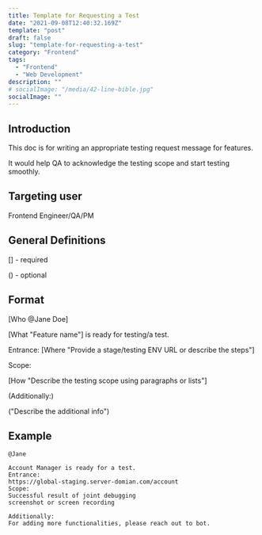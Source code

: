```yaml
---
title: Template for Requesting a Test
date: "2021-09-08T12:40:32.169Z"
template: "post"
draft: false
slug: "template-for-requesting-a-test"
category: "Frontend"
tags:
  - "Frontend"
  - "Web Development"
description: ""
# socialImage: "/media/42-line-bible.jpg"
socialImage: ""
---
```


## Introduction
This doc is for writing an appropriate testing request message for features.

It would help QA to acknowledge the testing scope and start testing smoothly.

## Targeting user
Frontend Engineer/QA/PM

## General Definitions
[] - required

() - optional


## Format
[Who @Jane Doe]

[What "Feature name"] is ready for testing/a test.

Entrance: [Where "Provide a stage/testing ENV URL or describe the steps"]

Scope:

[How "Describe the testing scope using paragraphs or lists"]

(Additionally:)

("Describe the additional info")


## Example
```
@Jane

Account Manager is ready for a test.
Entrance:
https://global-staging.server-domian.com/account
Scope: 
Successful result of joint debugging
screenshot or screen recording

Additionally:
For adding more functionalities, please reach out to bot.
```